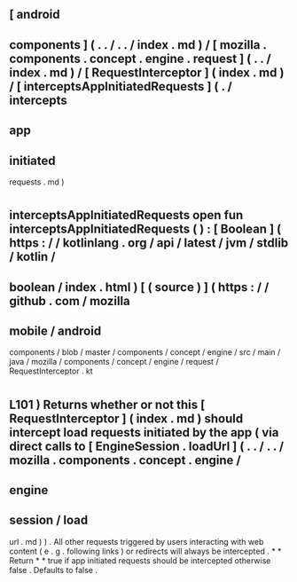 [
android
-
components
]
(
.
.
/
.
.
/
index
.
md
)
/
[
mozilla
.
components
.
concept
.
engine
.
request
]
(
.
.
/
index
.
md
)
/
[
RequestInterceptor
]
(
index
.
md
)
/
[
interceptsAppInitiatedRequests
]
(
.
/
intercepts
-
app
-
initiated
-
requests
.
md
)
#
interceptsAppInitiatedRequests
open
fun
interceptsAppInitiatedRequests
(
)
:
[
Boolean
]
(
https
:
/
/
kotlinlang
.
org
/
api
/
latest
/
jvm
/
stdlib
/
kotlin
/
-
boolean
/
index
.
html
)
[
(
source
)
]
(
https
:
/
/
github
.
com
/
mozilla
-
mobile
/
android
-
components
/
blob
/
master
/
components
/
concept
/
engine
/
src
/
main
/
java
/
mozilla
/
components
/
concept
/
engine
/
request
/
RequestInterceptor
.
kt
#
L101
)
Returns
whether
or
not
this
[
RequestInterceptor
]
(
index
.
md
)
should
intercept
load
requests
initiated
by
the
app
(
via
direct
calls
to
[
EngineSession
.
loadUrl
]
(
.
.
/
.
.
/
mozilla
.
components
.
concept
.
engine
/
-
engine
-
session
/
load
-
url
.
md
)
)
.
All
other
requests
triggered
by
users
interacting
with
web
content
(
e
.
g
.
following
links
)
or
redirects
will
always
be
intercepted
.
*
*
Return
*
*
true
if
app
initiated
requests
should
be
intercepted
otherwise
false
.
Defaults
to
false
.
